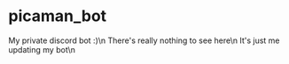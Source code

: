 # picaman_bot
My private discord bot :)\n
There's really nothing to see here\n
It's just me updating my bot\n
